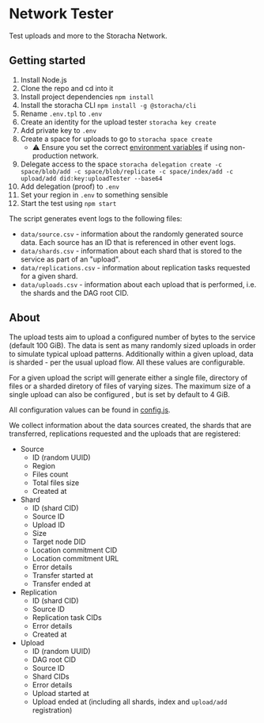 # Network Tester

Test uploads and more to the Storacha Network.

## Getting started

1. Install Node.js
2. Clone the repo and cd into it
3. Install project dependencies `npm install`
4. Install the storacha CLI `npm install -g @storacha/cli`
5. Rename `.env.tpl` to `.env`
6. Create an identity for the upload tester `storacha key create`
7. Add private key to `.env`
8. Create a space for uploads to go to `storacha space create`
    * ⚠️ Ensure you set the correct [environment variables](https://gist.github.com/alanshaw/3c27e67bd9136c789e90950e3fc67644) if using non-production network.
9. Delegate access to the space `storacha delegation create -c space/blob/add -c space/blob/replicate -c space/index/add -c upload/add did:key:uploadTester --base64`
10. Add delegation (proof) to `.env`
11. Set your region in `.env` to something sensible
12. Start the test using `npm start`

The script generates event logs to the following files:

* `data/source.csv` - information about the randomly generated source data. Each source has an ID that is referenced in other event logs.
* `data/shards.csv` - information about each shard that is stored to the service as part of an "upload".
* `data/replications.csv` - information about replication tasks requested for a given shard.
* `data/uploads.csv` - information about each upload that is performed, i.e. the shards and the DAG root CID.

## About

The upload tests aim to upload a configured number of bytes to the service (default 100 GiB). The data is sent as many randomly sized uploads in order to simulate typical upload patterns. Additionally within a given upload, data is sharded - per the usual upload flow. All these values are configurable.

For a given upload the script will generate either a single file, directory of files or a sharded diretory of files of varying sizes. The maximum size of a single upload can also be configured , but is set by default to 4 GiB.

All configuration values can be found in [config.js](./src/config.js).

We collect information about the data sources created, the shards that are transferred, replications requested and the uploads that are registered:

* Source
    * ID (random UUID)
    * Region
    * Files count
    * Total files size
    * Created at
* Shard
    * ID (shard CID)
    * Source ID
    * Upload ID
    * Size
    * Target node DID
    * Location commitment CID
    * Location commitment URL
    * Error details
    * Transfer started at
    * Transfer ended at
* Replication
    * ID (shard CID)
    * Source ID
    * Replication task CIDs
    * Error details
    * Created at
* Upload
    * ID (random UUID)
    * DAG root CID
    * Source ID
    * Shard CIDs
    * Error details
    * Upload started at
    * Upload ended at (including all shards, index and `upload/add` registration)

